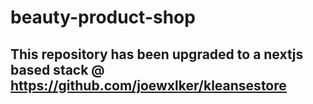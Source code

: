 # beauty-product-shop

## This repository has been upgraded to a nextjs based stack @ https://github.com/joewxlker/kleansestore
